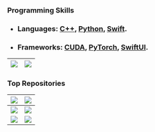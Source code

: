 ### Programming Skills
- ### Languages: [C++](https://isocpp.org), [Python](https://www.python.org), [Swift](https://www.swift.org/).
- ### Frameworks: [CUDA](https://docs.nvidia.com/cuda/doc/index.html), [PyTorch](https://pytorch.org/), [SwiftUI](https://developer.apple.com/tutorials/swiftui).

| ![](https://github-readme-stats.vercel.app/api?username=coderonion&show_icons=true&theme=github_dark) | ![](https://github-readme-stats.vercel.app/api/top-langs/?username=coderonion&show_icons=true&hide=python,mojo,rust,zig,html,css,javascript,typescript,shell,dockerfile,cmake&theme=github_dark&layout=compact) |
| ------------- | ------------- |

### Top Repositories

| <a href="https://github.com/coderonion/awesome-yolo-object-detection"><img align="center" src="https://github-readme-stats.vercel.app/api/pin/?username=coderonion&repo=awesome-yolo-object-detection&theme=buefy" /></a> | <a href="https://github.com/coderonion/awesome-llm-and-aigc"><img align="center" src="https://github-readme-stats.vercel.app/api/pin/?username=coderonion&repo=awesome-llm-and-aigc&theme=buefy" /></a> |
| ------------- | ------------- |
| <a href="https://github.com/coderonion/awesome-object-detection-datasets"><img align="center" src="https://github-readme-stats.vercel.app/api/pin/?username=coderonion&repo=awesome-object-detection-datasets&theme=buefy" /></a> | <a href="https://github.com/coderonion/awesome-snn"><img align="center" src="https://github-readme-stats.vercel.app/api/pin/?username=coderonion&repo=awesome-snn&theme=buefy" /></a> |
| <a href="https://github.com/coderonion/awesome-cuda-and-hpc"><img align="center" src="https://github-readme-stats.vercel.app/api/pin/?username=coderonion&repo=awesome-cuda-and-hpc&theme=buefy" /></a> | <a href="https://github.com/coderonion/awesome-cpp20"><img align="center" src="https://github-readme-stats.vercel.app/api/pin/?username=coderonion&repo=awesome-cpp20&theme=buefy" /></a> |

